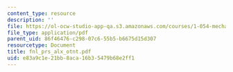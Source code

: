 ```yaml
---
content_type: resource
description: ''
file: https://ol-ocw-studio-app-qa.s3.amazonaws.com/courses/1-054-mechanics-and-design-of-concrete-structures-spring-2004/e83a9c1e21bb8aca16b35479b68e2ff1_fnl_prs_alx_otnt.pdf
file_type: application/pdf
parent_uid: 86f46476-c298-07c6-55b5-b6675d15d307
resourcetype: Document
title: fnl_prs_alx_otnt.pdf
uid: e83a9c1e-21bb-8aca-16b3-5479b68e2ff1
---
```

